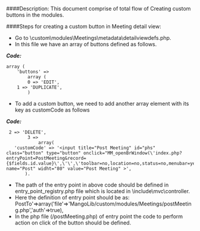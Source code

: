 ####Description: 
This document comprise of total flow of Creating custom buttons in the modules.

####Steps for creating a custom button in Meeting detail view:

* Go to <root>\custom\modules\Meetings\metadata\detailviewdefs.php.<br />
* In this file we have an array of buttons defined as follows.<br />

**_Code:_**
```
array (
	'buttons' =>
    	array (
      	0 => 'EDIT',
	1 => 'DUPLICATE',
        )
  ```
  
* To add a custom button, we need to add another array element with its key as customCode as follows

**_Code:_**
```
 2 => 'DELETE',
      	3 =>
            array(
   'customCode' => '<input title="Post Meeting" id="phs" class="button" type="button" onclick="MM_openBrWindow(\'index.php?entryPoint=PostMeeting&record={$fields.id.value}\',\'\',\'toolbar=no,location=no,status=no,menubar=yes,scrollbars=yes,resizable=yes,width=800,height=400,top=200,left=400\')" name="Post" widht="80" value="Post Meeting" >',   	   
   	   ).
  ```
  
* The path of the entry point in above code should be defined in entry_point_registry.php file which is located in <root>\include\mvc\controller.<br />
* Here the definition of entry point should be as:        PostTo'=>array('file'=>'MangoLib/custom/modules/Meetings/postMeeting.php','auth'=>true),<br />
* In the php file (/postMeeting.php) of entry point the code to perform action on click of the button should be defined.<br />
